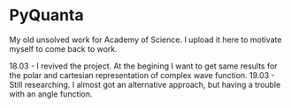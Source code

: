 # PyQuanta

My old unsolved work for Academy of Science. I upload it here to motivate myself to come back to work.

18.03 - I revived the project. At the begining I want to get same results for the polar and cartesian representation of complex wave function.
19.03 - Still researching. I almost got an alternative approach, but having a trouble with an angle function.